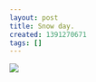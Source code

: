 ```yaml
---
layout: post
title: Snow day.
created: 1391270671
tags: []
---
```

![](http://25.media.tumblr.com/3b06ddec8f90048f49f8f3830f071b5e/tumblr_n0brbjomrO1rsr8w3o1_500.jpg)


